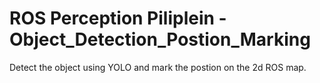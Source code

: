 # ROS Perception Piliplein - Object_Detection_Postion_Marking
Detect the object using YOLO and mark the postion on the 2d ROS map.
